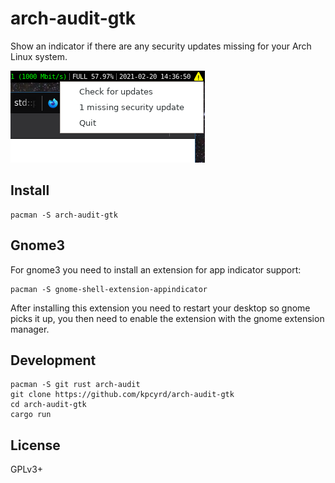 # arch-audit-gtk

Show an indicator if there are any security updates missing for your Arch Linux
system.

![screenshot](docs/arch-audit-gtk.png)

## Install

    pacman -S arch-audit-gtk

## Gnome3

For gnome3 you need to install an extension for app indicator support:

    pacman -S gnome-shell-extension-appindicator

After installing this extension you need to restart your desktop so gnome picks it up, you then need to enable the extension with the gnome extension manager.

## Development

    pacman -S git rust arch-audit
    git clone https://github.com/kpcyrd/arch-audit-gtk
    cd arch-audit-gtk
    cargo run

## License

GPLv3+
